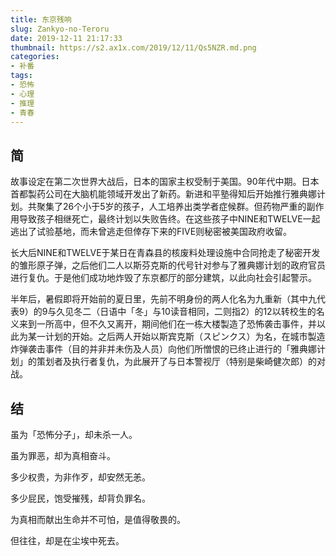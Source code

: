 ```yaml
---
title: 东京残响
slug: Zankyo-no-Teroru
date: 2019-12-11 21:17:33
thumbnail: https://s2.ax1x.com/2019/12/11/Qs5NZR.md.png
categories:
- 补番
tags:
- 恐怖
- 心理
- 推理
- 青春
---
```


## 简

故事设定在第二次世界大战后，日本的国家主权受制于美国。90年代中期。日本首都製药公司在大脑机能领域开发出了新药。新进和平塾得知后开始推行雅典娜计划。共聚集了26个小于5岁的孩子，人工培养出类学者症候群。但药物严重的副作用导致孩子相继死亡，最终计划以失败告终。在这些孩子中NINE和TWELVE一起逃出了试验基地，而未曾逃走但倖存下来的FIVE则秘密被美国政府收留。

长大后NINE和TWELVE于某日在青森县的核废料处理设施中合同抢走了秘密开发的雏形原子弹，之后他们二人以斯芬克斯的代号针对参与了雅典娜计划的政府官员进行复仇。于是他们成功地炸毁了东京都厅的部分建筑，以此向社会引起警示。

半年后，暑假即将开始前的夏日里，先前不明身份的两人化名为九重新（其中九代表9）的9与久见冬二（日语中「冬」与10读音相同，二则指2）的12以转校生的名义来到一所高中，但不久又离开，期间他们在一栋大楼製造了恐怖袭击事件，并以此为某一计划的开始。之后两人开始以斯宾克斯（スピンクス）为名，在城市製造炸弹袭击事件（目的并非并未伤及人员）向他们所憎恨的已终止进行的「雅典娜计划」的策划者及执行者复仇，为此展开了与日本警视厅（特别是柴崎健次郎）的对战。

## 结

虽为「恐怖分子」，却未杀一人。

虽为罪恶，却为真相奋斗。

多少权贵，为非作歹，却安然无恙。

多少屁民，饱受摧残，却背负罪名。

为真相而献出生命并不可怕，是值得敬畏的。

但往往，却是在尘埃中死去。
